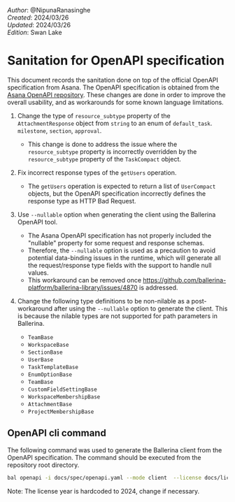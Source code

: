 _Author_: @NipunaRanasinghe \
_Created_: 2024/03/26 \
_Updated_: 2024/03/26 \
_Edition_: Swan Lake

# Sanitation for OpenAPI specification

This document records the sanitation done on top of the official OpenAPI specification from Asana. The OpenAPI specification is obtained from the [Asana OpenAPI repository](https://github.com/Asana/openapi/).
These changes are done in order to improve the overall usability, and as workarounds for some known language limitations.

1. Change the type of `resource_subtype` property of the `AttachmentResponse` object from `string` to an enum of  `default_task`. `milestone`, `section`, `approval`.
    * This change is done to address the issue where the `resource_subtype` property is incorrectly overridden by the `resource_subtype` property of the `TaskCompact` object.

2. Fix incorrect response types of the `getUsers` operation.
    * The `getUsers` operation is expected to return a list of `UserCompact` objects, but the OpenAPI specification incorrectly defines the response type as HTTP Bad Request.

3. Use `--nullable` option when generating the client using the Ballerina OpenAPI tool.
   * The Asana OpenAPI specification has not properly included the "nullable" property for some request and response schemas.
   * Therefore, the `--nullable` option is used as a precaution to avoid potential data-binding issues in the runtime, which will generate all the request/response type fields with the support to handle null values.
   * This workaround can be removed once https://github.com/ballerina-platform/ballerina-library/issues/4870 is addressed.

4. Change the following type definitions to be non-nilable as a post-workaround after using the `--nullable` option to generate the client.
   This is because the nilable types are not supported for path parameters in Ballerina.
   - `TeamBase`
   - `WorkspaceBase`
   - `SectionBase`
   - `UserBase`
   - `TaskTemplateBase`
   - `EnumOptionBase`
   - `TeamBase`
   - `CustomFieldSettingBase`
   - `WorkspaceMembershipBase`
   - `AttachmentBase`
   - `ProjectMembershipBase`


## OpenAPI cli command

The following command was used to generate the Ballerina client from the OpenAPI specification. The command should be executed from the repository root directory.

```bash
bal openapi -i docs/spec/openapi.yaml --mode client  --license docs/license.txt -o ballerina/ --nullable
```
Note: The license year is hardcoded to 2024, change if necessary.
